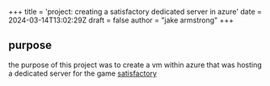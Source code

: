 +++
title = 'project: creating a satisfactory dedicated server in azure'
date = 2024-03-14T13:02:29Z
draft = false
author = "jake armstrong"
+++

## purpose

the purpose of this project was to create a vm within azure that was hosting a dedicated server for the game [satisfactory](https://www.satisfactorygame.com/)
